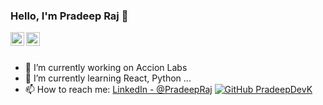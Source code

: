 ### Hello, I'm Pradeep Raj 👋

<a href="https://www.linkedin.com/in/pradeep-raj-252a4750/">
  <img align="left" alt="Pradeep's Linkdein" width="22px" src="https://cdn.jsdelivr.net/npm/simple-icons@v3/icons/linkedin.svg" />
</a>
<a href="https://github.com/PradeepDevK">
  <img align="left" alt="Pradeep's Github" width="22px" src="https://cdn.jsdelivr.net/npm/simple-icons@v3/icons/github.svg" />
</a>

<br>
<br>

- 🔭 I’m currently working on Accion Labs
- 🌱 I’m currently learning React, Python ...
- 📫 How to reach me: 
  [LinkedIn - @PradeepRaj](https://www.linkedin.com/in/pradeep-raj-252a4750/)
  [![GitHub PradeepDevK](https://img.shields.io/github/followers/iampawan?label=follow&style=social)](https://github.com/PradeepDevK)
<!--
**PradeepDevK/PradeepDevK** is a ✨ _special_ ✨ repository because its `README.md` (this file) appears on your GitHub profile.

Here are some ideas to get you started:
- 👯 I’m looking to collaborate on ...
- 🤔 I’m looking for help with ...
- 💬 Ask me about ...
- 😄 Pronouns: ...
- ⚡ Fun fact: ...
-->
